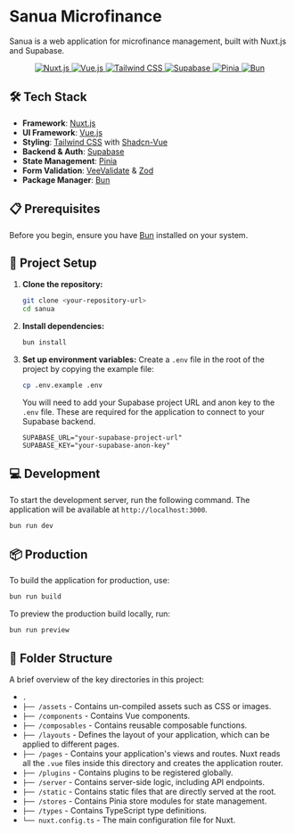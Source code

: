 # Sanua Microfinance

Sanua is a web application for microfinance management, built with Nuxt.js and Supabase.

<p align="center">
  <a href="https://nuxt.com/" target="_blank">
    <img src="https://img.shields.io/badge/Nuxt.js-00DC82?style=for-the-badge&logo=nuxt.js&logoColor=white" alt="Nuxt.js">
  </a>
  <a href="https://vuejs.org/" target="_blank">
    <img src="https://img.shields.io/badge/Vue.js-4FC08D?style=for-the-badge&logo=vue.js&logoColor=white" alt="Vue.js">
  </a>
  <a href="https://tailwindcss.com/" target="_blank">
    <img src="https://img.shields.io/badge/Tailwind_CSS-38B2AC?style=for-the-badge&logo=tailwind-css&logoColor=white" alt="Tailwind CSS">
  </a>
  <a href="https://supabase.io/" target="_blank">
    <img src="https://img.shields.io/badge/Supabase-3ECF8E?style=for-the-badge&logo=supabase&logoColor=white" alt="Supabase">
  </a>
   <a href="https://pinia.vuejs.org/" target="_blank">
    <img src="https://img.shields.io/badge/Pinia-FFD859?style=for-the-badge&logo=vuedotjs&logoColor=black" alt="Pinia">
  </a>
  <a href="https://bun.sh/" target="_blank">
    <img src="https://img.shields.io/badge/Bun-FBF0DF?style=for-the-badge&logo=bun&logoColor=black" alt="Bun">
  </a>
</p>

## 🛠️ Tech Stack

- **Framework**: [Nuxt.js](https://nuxt.com/)
- **UI Framework**: [Vue.js](https://vuejs.org/)
- **Styling**: [Tailwind CSS](https://tailwindcss.com/) with [Shadcn-Vue](https://www.shadcn-vue.com/)
- **Backend & Auth**: [Supabase](https://supabase.io/)
- **State Management**: [Pinia](https://pinia.vuejs.org/)
- **Form Validation**: [VeeValidate](https://vee-validate.logaretm.com/) & [Zod](https://zod.dev/)
- **Package Manager**: [Bun](https://bun.sh/)

## 📋 Prerequisites

Before you begin, ensure you have [Bun](https://bun.sh/docs/installation) installed on your system.

## 🚀 Project Setup

1.  **Clone the repository:**
    ```bash
    git clone <your-repository-url>
    cd sanua
    ```

2.  **Install dependencies:**
    ```bash
    bun install
    ```

3.  **Set up environment variables:**
    Create a `.env` file in the root of the project by copying the example file:
    ```bash
    cp .env.example .env
    ```
    You will need to add your Supabase project URL and anon key to the `.env` file. These are required for the application to connect to your Supabase backend.

    ```env
    SUPABASE_URL="your-supabase-project-url"
    SUPABASE_KEY="your-supabase-anon-key"
    ```

## 💻 Development

To start the development server, run the following command. The application will be available at `http://localhost:3000`.

```bash
bun run dev
```

## 📦 Production

To build the application for production, use:

```bash
bun run build
```

To preview the production build locally, run:

```bash
bun run preview
```

## 📁 Folder Structure

A brief overview of the key directories in this project:

-   `.`
-   `├── /assets` - Contains un-compiled assets such as CSS or images.
-   `├── /components` - Contains Vue components.
-   `├── /composables` - Contains reusable composable functions.
-   `├── /layouts` - Defines the layout of your application, which can be applied to different pages.
-   `├── /pages` - Contains your application's views and routes. Nuxt reads all the `.vue` files inside this directory and creates the application router.
-   `├── /plugins` - Contains plugins to be registered globally.
-   `├── /server` - Contains server-side logic, including API endpoints.
-   `├── /static` - Contains static files that are directly served at the root.
-   `├── /stores` - Contains Pinia store modules for state management.
-   `├── /types` - Contains TypeScript type definitions.
-   `└── nuxt.config.ts` - The main configuration file for Nuxt.
